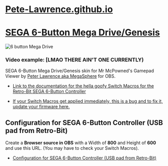 # [Pete-Lawrence.github.io](https://pete-lawrence.github.io)
# [SEGA 6-Button Mega Drive/Genesis](https://pete-lawrence.github.io/6-button)
![6 button Mega Drive](https://pete-lawrence.github.io/6-button/svg/6button.png)
### Video example: [LMAO THERE AIN'T ONE CURRENTLY)
SEGA 6-Button Mega Drive/Genesis skin for Mr McPowned's Gamepad Viewer by [Peter Lawrence aka MegaSphere](https://www.youtube.com/c/PeterLawrenceYT/videos) for OBS.

* [Link to the documentation for the hella goofy Switch Macros for the Retro-Bit SEGA 6-Button Controller](https://www.dropbox.com/s/vrwqay1wswrajj8/RB_SEGA%20Genesis_6B_USB_NA_MANUAL_06-26-19.pdf?dl=0)

* [If your Switch Macros get applied immediately, this is a bug and to fix it, update your firmware here.](https://retro-bit.com/controllers-support)

## Configuration for SEGA 6-Button Controller (USB pad from Retro-Bit)
Create a **Browser source in OBS** with a Width of **800** and Height of **600** and use this URL. (You may have to check your Switch Macros).
* [Configuration for SEGA 6-Button Controller (USB pad from Retro-Bit)](https://gamepadviewer.com/?p=1&css=https%3A%2F%2Fpete-lawrence.github.io%2F6-button%2Fskin.css)
